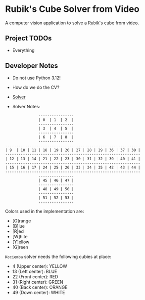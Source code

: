 # Rubik's Cube Solver from Video

A computer vision application to solve a Rubik's cube from video.

## Project TODOs
- Everything

## Developer Notes
- Do not use Python 3.12!
- How do we do the CV?
- [Solver](https://pypi.org/project/rubik-solver/)

- Solver Notes:

```
               ----------------
               | 0  | 1  | 2  |
               ----------------
               | 3  | 4  | 5  |
               ----------------
               | 6  | 7  | 8  |
               ----------------
-------------------------------------------------------------
| 9  | 10 | 11 | 18 | 19 | 20 | 27 | 28 | 29 | 36 | 37 | 38 |
-------------------------------------------------------------
| 12 | 13 | 14 | 21 | 22 | 23 | 30 | 31 | 32 | 39 | 40 | 41 |
-------------------------------------------------------------
| 15 | 16 | 17 | 24 | 25 | 26 | 33 | 34 | 35 | 42 | 43 | 44 |
-------------------------------------------------------------
               ----------------
               | 45 | 46 | 47 |
               ----------------
               | 48 | 49 | 50 |
               ----------------
               | 51 | 52 | 53 |
               ----------------
```
Colors used in the implementation are:
- [O]range
- [B]lue
- [R]ed
- [W]hite
- [Y]ellow
- [G]reen

`Kociemba` solver needs the following cubies at place:
- 4 (Upper center): YELLOW
- 13 (Left center): BLUE
- 22 (Front center): RED
- 31 (Right center): GREEN
- 40 (Back center): ORANGE
- 49 (Down center): WHITE

